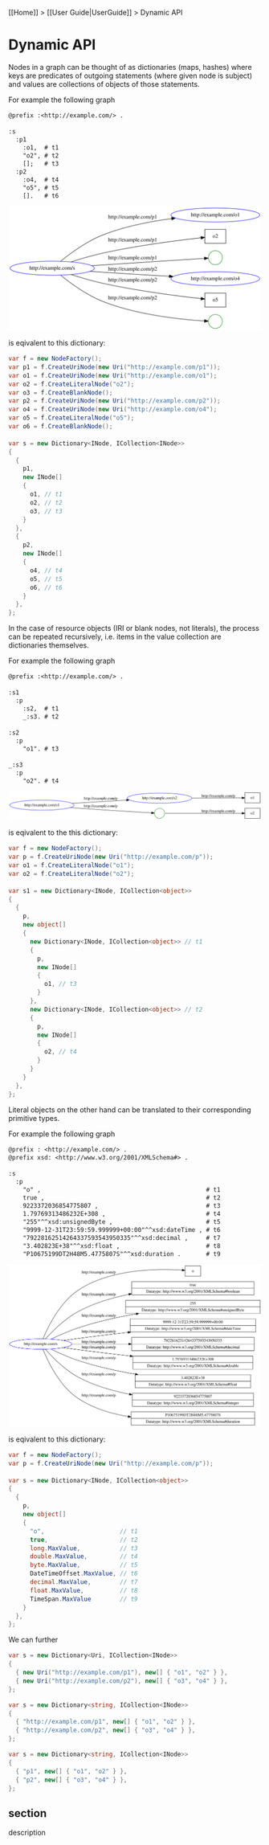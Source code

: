 [[Home]] > [[User Guide|UserGuide]] > Dynamic API

# Dynamic API 
Nodes in a graph can be thought of as dictionaries (maps, hashes) where keys are predicates of outgoing statements (where given node is subject) and values are collections of objects of those statements.

For example the following graph
```turtle
@prefix :<http://example.com/> .

:s
  :p1
    :o1,  # t1
    "o2", # t2
    [];   # t3
  :p2
    :o4,  # t4
    "o5", # t5
    [].   # t6
```

![File](UserGuide-Dynamic-API/1.svg)

is eqivalent to this dictionary:
```csharp
var f = new NodeFactory();
var p1 = f.CreateUriNode(new Uri("http://example.com/p1"));
var o1 = f.CreateUriNode(new Uri("http://example.com/o1");
var o2 = f.CreateLiteralNode("o2");
var o3 = f.CreateBlankNode();
var p2 = f.CreateUriNode(new Uri("http://example.com/p2"));
var o4 = f.CreateUriNode(new Uri("http://example.com/o4");
var o5 = f.CreateLiteralNode("o5");
var o6 = f.CreateBlankNode();

var s = new Dictionary<INode, ICollection<INode>>
{
  {
    p1,
    new INode[]
    {
      o1, // t1
      o2, // t2
      o3, // t3
    }
  },
  {
    p2,
    new INode[]
    {
      o4, // t4
      o5, // t5
      o6, // t6
    }
  },
};
```

In the case of resource objects (IRI or blank nodes, not literals), the process can be repeated recursively, i.e. items in the value collection are dictionaries themselves.

For example the following graph
```turtle
@prefix :<http://example.com/> .

:s1
  :p
    :s2,  # t1
    _:s3. # t2

:s2
  :p
    "o1". # t3

_:s3
  :p
    "o2". # t4
```

![File](UserGuide-Dynamic-API/2.svg)

is eqivalent to the this dictionary:
```csharp
var f = new NodeFactory();
var p = f.CreateUriNode(new Uri("http://example.com/p"));
var o1 = f.CreateLiteralNode("o1");
var o2 = f.CreateLiteralNode("o2");

var s1 = new Dictionary<INode, ICollection<object>>
{
  {
    p,
    new object[]
    {
      new Dictionary<INode, ICollection<object>> // t1
      {
        p,
        new INode[]
        {
          o1, // t3
        }
      },
      new Dictionary<INode, ICollection<object>> // t2
      {
        p,
        new INode[]
        {
          o2, // t4
        }
      }
    }
  },
};
```

Literal objects on the other hand can be translated to their corresponding primitive types.

For example the following graph
```turtle
@prefix : <http://example.com/> .
@prefix xsd: <http://www.w3.org/2001/XMLSchema#> .

:s
  :p
    "o" ,                                              # t1
    true ,                                             # t2
    9223372036854775807 ,                              # t3
    1.79769313486232E+308 ,                            # t4
    "255"^^xsd:unsignedByte ,                          # t5
    "9999-12-31T23:59:59.999999+00:00"^^xsd:dateTime , # t6
    "79228162514264337593543950335"^^xsd:decimal ,     # t7
    "3.402823E+38"^^xsd:float ,                        # t8
    "P10675199DT2H48M5.4775807S"^^xsd:duration .       # t9
```

![Filex](UserGuide-Dynamic-API/3.svg)

is eqivalent to this dictionary:
```csharp
var f = new NodeFactory();
var p = f.CreateUriNode(new Uri("http://example.com/p"));

var s = new Dictionary<INode, ICollection<object>>
{
  {
    p,
    new object[]
    {
      "o",                     // t1
      true,                    // t2
      long.MaxValue,           // t3
      double.MaxValue,         // t4
      byte.MaxValue,           // t5
      DateTimeOffset.MaxValue, // t6
      decimal.MaxValue,        // t7
      float.MaxValue,          // t8
      TimeSpan.MaxValue        // t9
    }
  },
};
```











We can further 
```csharp
var s = new Dictionary<Uri, ICollection<INode>>
{
  { new Uri("http://example.com/p1"), new[] { "o1", "o2" } },
  { new Uri("http://example.com/p2"), new[] { "o3", "o4" } },
};

```

```csharp
var s = new Dictionary<string, ICollection<INode>>
{
  { "http://example.com/p1", new[] { "o1", "o2" } },
  { "http://example.com/p2", new[] { "o3", "o4" } },
};

```

```csharp
var s = new Dictionary<string, ICollection<INode>>
{
  { "p1", new[] { "o1", "o2" } },
  { "p2", new[] { "o3", "o4" } },
};

```


## section 

description